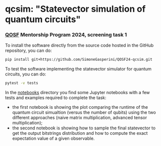 # qcsim: "Statevector simulation of quantum circuits"
### [QOSF](https://qosf.org/) Mentorship Program 2024, screening task 1

To install the software directly from the source code hosted in the GitHub repository, you can do:
```bash
pip install git+https://github.com/SimoneGasperini/QOSF24-qcsim.git
```

To test the software implementing the statevector simulator for quantum circuits, you can do:
```bash
pytest -v tests
```

In the [notebooks](https://github.com/SimoneGasperini/QOSF24-qcsim/tree/master/notebooks) directory you find some Jupyter notebooks with a few tests and examples required to complete the task:
- the first notebook is showing the plot comparing the runtime of the quantum circuit simualtion (versus the number of qubits) using the two different approaches (naive matrix multiplication, advanced tensor multiplication);
- the second notebook is showing how to sample the final statevector to get the output bitstrings distribution and how to compute the exact expectation value of a given observable.
